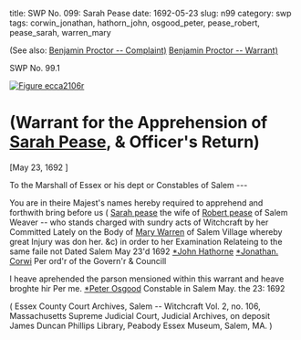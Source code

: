 title: SWP No. 099: Sarah Pease
date: 1692-05-23
slug: n99
category: swp
tags: corwin_jonathan, hathorn_john, osgood_peter, pease_robert, pease_sarah, warren_mary




(See also: [Benjamin Proctor -- Complaint)](/n105.html#n105.1) [Benjamin Proctor -- Warrant)](/n105.html#n105.2)

<div markdown class="doc" id="n99.1">

<div class="doc_id">SWP No. 99.1</div>


<span markdown class="figure">[![Figure ecca2106r](archives/ecca/thumb/ecca2106r.jpg)](archives/ecca/large/ecca2106r.jpg)</span>

# (Warrant for the Apprehension of [Sarah Pease](/tag/pease_sarah.html), & Officer's Return)

[May 23, 1692 ] 

To the Marshall of Essex or his dept or Constables  of Salem ---

You are in theire Majest's names hereby required to apprehend and forthwith bring before us ( [Sarah pease](/tag/pease_sarah.html) the wife of [Robert pease](/tag/pease_robert.html) of Salem Weaver -- who stands charged with sundry acts of Witchcraft by her Committed Lately on the Body of [Mary Warren](/tag/warren_mary.html) of Salem Village whereby great Injury was don her. &c) in order to her Examination Relateing to the same faile not Dated Salem May 23'd 1692 
                                                   [*John Hathorne](/tag/hathorn_john.html)
                                                   [*Jonathan. Corwi](/tag/corwin_jonathan.html)
                                                    Per ord'r of the Govern'r & Councill 

I heave aprehended the parson mensioned within this warrant and heave broghte hir 
Per me. [*Peter Osgood](/tag/osgood_peter.html) Constable in Salem 
May. the 23: 1692

( Essex County Court Archives, Salem -- Witchcraft Vol. 2, no. 106, Massachusetts Supreme Judicial Court, Judicial Archives, on deposit James Duncan Phillips Library, Peabody Essex Museum, Salem, MA. )


</div>
